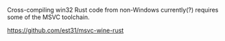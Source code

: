Cross-compiling win32 Rust code from non-Windows currently(?) requires some of
the MSVC toolchain.

https://github.com/est31/msvc-wine-rust
